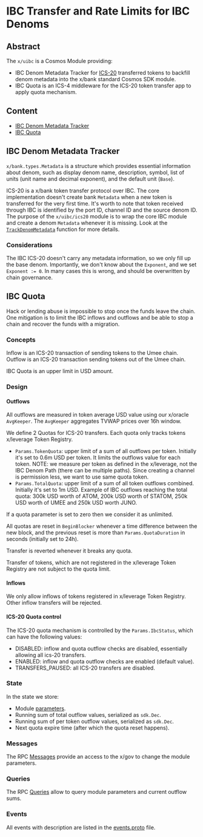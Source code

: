 # IBC Transfer and Rate Limits for IBC Denoms

## Abstract

The `x/uibc` is a Cosmos Module providing:

- IBC Denom Metadata Tracker for [ICS-20](https://github.com/cosmos/ibc/tree/main/spec/app/ics-020-fungible-token-transfer) transferred tokens to backfill denom metadata into the x/bank standard Cosmos SDK module.
- IBC Quota is an ICS-4 middleware for the ICS-20 token transfer app to apply quota mechanism.

## Content

- [IBC Denom Metadata Tracker](#ibc-denom-metadata-tracker)
- [IBC Quota](#ibc-quota)

## IBC Denom Metadata Tracker

`x/bank.types.Metadata` is a structure which provides essential information about denom, such as display denom name, description, symbol, list of units (unit name and decimal exponent), and the default unit (`Base`).

ICS-20 is a x/bank token transfer protocol over IBC.
The core implementation doesn't create bank `Metadata` when a new token is transferred for the very first time. It's worth to note that token received through IBC is identified by the port ID, channel ID and the source denom ID.
The purpose of the `x/uibc/ics20` module is to wrap the core IBC module and create a denom `Metadata` whenever it is missing. Look at the [`TrackDenomMetadata`](ics20/keeper/keeper.go) function for more details.

### Considerations

The IBC ICS-20 doesn't carry any metadata information, so we only fill up the base denom. Importantly, we don't know about the `Exponent`, and we set `Exponent := 0`. In many cases this is wrong, and should be overwritten by chain governance.

## IBC Quota

Hack or lending abuse is impossible to stop once the funds leave the chain. One mitigation is to limit the IBC inflows and outflows and be able to stop a chain and recover the funds with a migration.

### Concepts

Inflow is an ICS-20 transaction of sending tokens to the Umee chain.
Outflow is an ICS-20 transaction sending tokens out of the Umee chain.

IBC Quota is an upper limit in USD amount.

### Design

#### Outflows

All outflows are measured in token average USD value using our x/oracle `AvgKeeper`. The `AvgKeeper` aggregates TVWAP prices over 16h window.

We define 2 Quotas for ICS-20 transfers. Each quota only tracks tokens x/leverage Token Registry.

- `Params.TokenQuota`: upper limit of a sum of all outflows per token. Initially it's set to 0.6m USD per token. It limits the outflows value for each token.
  NOTE: we measure per token as defined in the x/leverage, not the IBC Denom Path (there can be multiple paths). Since creating a channel is permission less, we want to use same quota token.
- `Params.TotalQuota`: upper limit of a sum of all token outflows combined. Initially it's set to 1m USD. Example of IBC outflows reaching the total quota: 300k USD worth of ATOM, 200k USD worth of STATOM, 250k USD worth of UMEE and 250k USD worth JUNO.

If a quota parameter is set to zero then we consider it as unlimited.

All quotas are reset in `BeginBlocker` whenever a time difference between the new block, and the previous reset is more than `Params.QuotaDuration` in seconds (initially set to 24h).

Transfer is reverted whenever it breaks any quota.

Transfer of tokens, which are not registered in the x/leverage Token Registry are not subject to the quota limit.

#### Inflows

We only allow inflows of tokens registered in x/leverage Token Registry. Other inflow transfers will be rejected.

#### ICS-20 Quota control

The ICS-20 quota mechanism is controlled by the `Params.IbcStatus`, which can have the following values:

- DISABLED: inflow and quota outflow checks are disabled, essentially allowing all ics-20 transfers.
- ENABLED: inflow and quota outflow checks are enabled (default value).
- TRANSFERS_PAUSED: all ICS-20 transfers are disabled.

### State

In the state we store:

- Module [parameters](../../proto/umee/uibc/v1/quota.proto#L11).
- Running sum of total outflow values, serialized as `sdk.Dec`.
- Running sum of per token outflow values, serialized as `sdk.Dec`.
- Next quota expire time (after which the quota reset happens).

### Messages

The RPC [Messages](https://github.com/umee-network/umee/blob/main/proto/umee/uibc/v1/tx.proto#L16) provide an access to the x/gov to change the module parameters.

### Queries

The RPC [Queries](https://github.com/umee-network/umee/blob/main/proto/umee/uibc/v1/query.proto#L15) allow to query module parameters and current outflow sums.

### Events

All events with description are listed in the [events.proto](https://github.com/umee-network/umee/blob/main/proto/umee/uibc/v1/events.proto) file.

